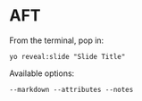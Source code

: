 
# AFT

From the terminal, pop in:

  ```yo reveal:slide "Slide Title"```

Available options:

 ```--markdown --attributes --notes```
